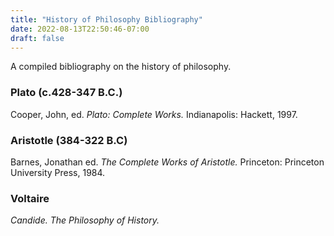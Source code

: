 ```yaml
---
title: "History of Philosophy Bibliography"
date: 2022-08-13T22:50:46-07:00
draft: false
---
```


A compiled bibliography on the history of philosophy. 

### Plato (c.428-347 B.C.)
Cooper, John, ed. *Plato: Complete Works.* Indianapolis: Hackett, 1997.

### Aristotle (384-322 B.C)

Barnes, Jonathan ed. *The Complete Works of Aristotle.* Princeton: Princeton University Press, 1984.

### Voltaire
*Candide.*
*The Philosophy of History.*